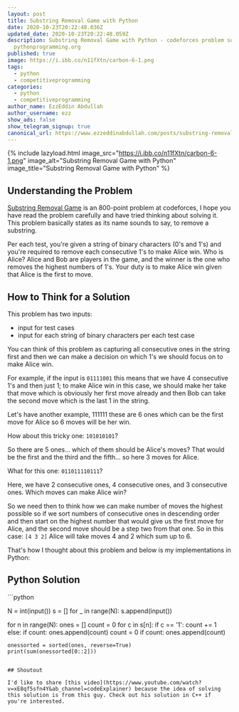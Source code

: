 ```yaml
---
layout: post
title: Substring Removal Game with Python
date: 2020-10-23T20:22:48.036Z
updated_date: 2020-10-23T20:22:48.059Z
description: Substring Removal Game with Python - codeforces problem solution on
  pythonprogramming.org
published: true
image: https://i.ibb.co/n11fXtn/carbon-6-1.png
tags:
  - python
  - competitiveprogramming
categories:
  - python
  - competitiveprogramming
author_name: EzzEddin Abdullah
author_username: ezz
show_ads: false
show_telegram_signup: true
canonical_url: https://www.ezzeddinabdullah.com/posts/substring-removal-game-with-python-and-javascript
---
```

{% include lazyload.html image_src="https://i.ibb.co/n11fXtn/carbon-6-1.png" image_alt="Substring Removal Game with Python" image_title="Substring Removal Game with Python" %}

## Understanding the Problem

[Substring Removal Game](https://codeforces.com/contest/1398/problem/B) is an 800-point problem at codeforces, I hope you have read the problem carefully and have tried thinking about solving it. This problem basically states as its name sounds to say, to remove a substring.

Per each test, you're given a string of binary characters (0's and 1's) and you're required to remove each consecutive 1's to make Alice win. Who is Alice? Alice and Bob are players in the game, and the winner is the one who removes the highest numbers of 1's. Your duty is to make Alice win given that Alice is the first to move.

## How to Think for a Solution

This problem has two inputs:

*   input for test cases
*   input for each string of binary characters per each test case

You can think of this problem as capturing all consecutive ones in the string first and then we can make a decision on which 1's we should focus on to make Alice win. 

For example, if the input is `01111001` this means that we have 4 consecutive 1's and then just 1; to make Alice win in this case, we should make her take that move which is obviously her first move already and then Bob can take the second move which is the last 1 in the string.

Let's have another example, 111111 these are 6 ones which can be the first move for Alice so 6 moves will be her win.

How about this tricky one: `101010101`?

So there are 5 ones... which of them should be Alice's moves? That would be the first and the third and the fifth... so here 3 moves for Alice.

What for this one: `011011110111`?

Here, we have 2 consecutive ones, 4 consecutive ones, and 3 consecutive ones. Which moves can make Alice win?

So we need then to think how we can make number of moves the highest possible so if we sort numbers of consecutive ones in descending order and then start on the highest number that would give us the first move for Alice, and the second move should be a step two from that one. So in this case: `[4 3 2]` Alice will take moves 4 and 2 which sum up to 6.

That's how I thought about this problem and below is my implementations in Python:

## Python Solution

‍```python

N = int(input())
s = []
for _ in range(N):
    s.append(input())

for n in range(N):
    ones = []
    count = 0
    for c in s[n]:
        if c == '1':
            count += 1
        else:
            if count:
                ones.append(count)
                count = 0
    if count:
        ones.append(count)

    onessorted = sorted(ones, reverse=True)
    print(sum(onessorted[0::2]))
```

## Shoutout

I'd like to share [this video](https://www.youtube.com/watch?v=xE8qf5sfn4Y&ab_channel=codeExplainer) because the idea of solving this solution is from this guy. Check out his solution in C++ if you're interested.